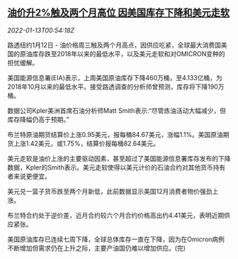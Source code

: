<!--1642035663000-->
[油价升2%触及两个月高位 因美国库存下降和美元走软](https://cn.reuters.com/article/global-oil-0112-wedb-idCNKBS2JN02F)
------

<div><i>2022-01-13T00:54:18Z</i></div><p>路透纽约1月12日 - 油价格周三触及两个月高点，因供应吃紧，全球最大消费国美国的原油库存跌至2018年以来的最低水平，以及美元走软和对OMICRON变种的担忧缓解。</p><p>美国能源信息署(EIA)表示，上周美国原油库存下降460万桶，至4.133亿桶，为2018年10月以来的最低水平。接受路透调查的分析师曾预测，库存将下降190万桶。</p><p>数据公司Kpler美洲首席石油分析师Matt Smith表示:“尽管炼油活动大幅减少，但库存降幅仍高于预期。”</p><p>布兰特原油期货结算价上涨0.95美元，报每桶84.67美元，涨幅1.1%。美国原油期货上涨1.42美元，或1.75%，结算价报每桶82.64美元。</p><p>美元走软是油价上涨的主要驱动因素，甚至超过了美国能源信息署库存发布的下降数据，Kpler的Smith表示。美元走软使得以美元计价的石油合约对其他货币持有者来说更便宜。</p><p>美元兑一篮子货币跌至两个月新低，此前数据显示美国12月消费者物价强劲上涨。</p><p>布兰特合约处于逆价差，近月合约较六个月合约价格高出约4.41美元，表明近期供应紧张。</p><p>美国原油库存已连续七周下降，全球总体库存一直在下降，因为在Omicron病例不断增加但需求仍在上升之际，主要产油国仍难以增加供应。(完)</p>
